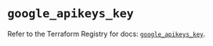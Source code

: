# `google_apikeys_key`

Refer to the Terraform Registry for docs: [`google_apikeys_key`](https://registry.terraform.io/providers/hashicorp/google-beta/5.38.0/docs/resources/google_apikeys_key).
